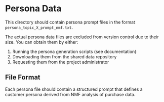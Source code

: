# Persona Data

This directory should contain persona prompt files in the format `persona_topic_X_prompt_nmf.txt`.

The actual persona data files are excluded from version control due to their size.
You can obtain them by either:

1. Running the persona generation scripts (see documentation)
2. Downloading them from the shared data repository
3. Requesting them from the project administrator

## File Format

Each persona file should contain a structured prompt that defines a customer persona derived from NMF analysis of purchase data.
